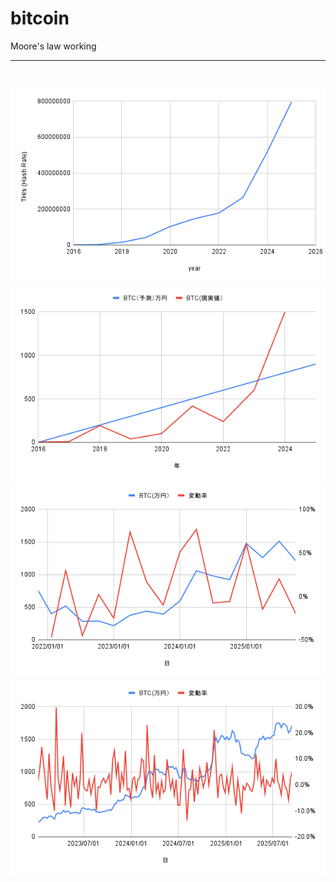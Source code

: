 # bitcoin
Moore's law working
<br>
<hr>
<h3><h3>
<br>
<img src="https://github.com/27dvz3279/btc/blob/main/hr2025.png">
<br>
<img src="https://github.com/27dvz3279/btc/blob/main/long2025.png">
<br>
<img src="https://github.com/27dvz3279/btc/blob/main/chart11.png">
<br>
<img src="https://github.com/27dvz3279/btc/blob/main/day2.png">
